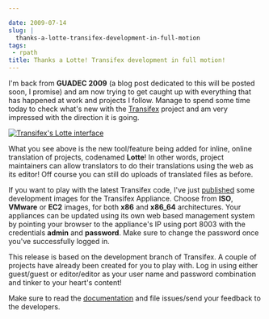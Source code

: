```yaml
---

date: 2009-07-14
slug: |
  thanks-a-lotte-transifex-development-in-full-motion
tags:
 - rpath
title: Thanks a Lotte! Transifex development in full motion!
---
```


I'm back from **GUADEC 2009** (a blog post dedicated to this will be
posted soon, I promise) and am now trying to get caught up with
everything that has happened at work and projects I follow. Manage to
spend some time today to check what's new with the
[Transifex](http://transifex.org/) project and am very impressed with
the direction it is going.

[![Transifex\'s Lotte
interface](http://farm3.static.flickr.com/2668/3720608467_cd1cf24a8f.jpg)](http://www.flickr.com/photos/ogmaciel/3720608467/)

What you see above is the new tool/feature being added for inline,
online translation of projects, codenamed **Lotte**! In other words,
project maintainers can allow translators to do their translations using
the web as its editor! Off course you can still do uploads of translated
files as before.

If you want to play with the latest Transifex code, I've just
[published](http://www.rpath.org/web/project/transifex/release?id=6497)
some development images for the Transifex Appliance. Choose from
**ISO**, **VMware** or **EC2** images, for both **x86** and **x86_64**
architectures. Your appliances can be updated using its own web based
management system by pointing your browser to the appliance's IP using
port 8003 with the credentials **admin** and **password**. Make sure to
change the password once you've successfully logged in.

This release is based on the development branch of Transifex. A couple
of projects have already been created for you to play with. Log in using
either guest/guest or editor/editor as your user name and password
combination and tinker to your heart's content!

Make sure to read the [documentation](http://docs.transifex.org/) and
file issues/send your feedback to the developers.
